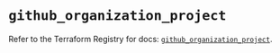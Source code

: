 # `github_organization_project`

Refer to the Terraform Registry for docs: [`github_organization_project`](https://registry.terraform.io/providers/integrations/github/6.3.0/docs/resources/organization_project).
